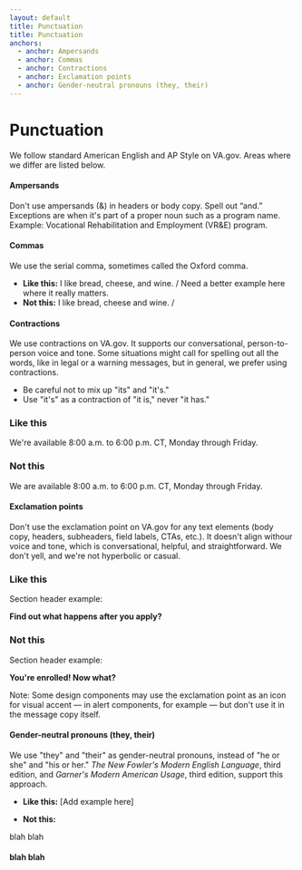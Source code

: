 ```yaml
---
layout: default
title: Punctuation
title: Punctuation
anchors:
  - anchor: Ampersands
  - anchor: Commas
  - anchor: Contractions
  - anchor: Exclamation points
  - anchor: Gender-neutral pronouns (they, their)
---
```


# Punctuation
We follow standard American English and AP Style on VA.gov. Areas where we differ are listed below.

#### Ampersands

Don't use ampersands (&) in headers or body copy. Spell out “and.” Exceptions are when it's part of a proper noun such as a program name. Example: Vocational Rehabilitation and Employment (VR&E) program.

#### Commas

We use the serial comma, sometimes called the Oxford comma.

- __Like this:__  I like bread, cheese, and wine. / Need a better example here where it really matters.
- __Not this:__  I like bread, cheese and wine. /



#### Contractions

We use contractions on VA.gov. It supports our conversational, person-to-person voice and tone. Some situations might call for spelling out all the words, like in legal or a warning messages, but in general, we prefer using contractions. 

- Be careful not to mix up "its" and "it's."
- Use "it's" as a contraction of "it is," never "it has." 


<div class="do-dont">
<div class="do-dont__do">
<h3 class="do-dont__heading">Like this</h3>
<div class="do-dont__content" markdown="1">
We're available 8:00 a.m. to 6:00 p.m. CT, Monday through Friday. 

</div>
</div>
<div class="do-dont__dont">
<h3 class="do-dont__heading">Not this</h3>
<div class="do-dont__content" markdown="1">
We are available 8:00 a.m. to 6:00 p.m. CT, Monday through Friday.

</div>
</div>
</div>



#### Exclamation points

Don't use the exclamation point on VA.gov for any text elements (body copy, headers, subheaders, field labels, CTAs, etc.). It doesn't align withour voice and tone, which is conversational, helpful, and straightforward. We don't yell, and we're not hyperbolic or casual.

<div class="do-dont">
<div class="do-dont__do">
<h3 class="do-dont__heading">Like this</h3>
<div class="do-dont__content" markdown="1">
Section header example:
  
__Find out what happens after you apply?__

</div>
</div>
<div class="do-dont__dont">
<h3 class="do-dont__heading">Not this</h3>
<div class="do-dont__content" markdown="1">
Section header example:
  
__You're enrolled! Now what?__

</div>
</div>
</div>

Note: Some design components may use the exclamation point as an icon for visual accent — in alert components, for example — but don't use it in the message copy itself.



#### Gender-neutral pronouns (they, their)

We use "they" and "their" as gender-neutral pronouns, instead of "he or she" and "his or her."  *The New Fowler's Modern English Language*, third edition, and *Garner's Modern American Usage*, third edition, support this approach.

- __Like this:__  [Add example here]

- __Not this:__  





blah blah

#### blah blah



